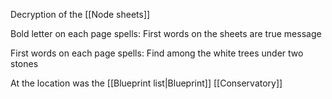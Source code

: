 Decryption of the [[Node sheets]]

Bold letter on each page spells:
	First words on the sheets are true message

First words on each page spells:
	Find among the white trees under two stones

At the location was the [[Blueprint list|Blueprint]] [[Conservatory]]